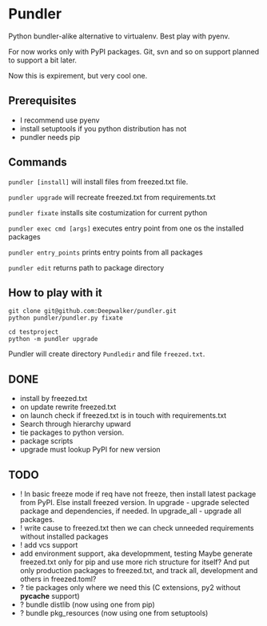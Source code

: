 Pundler
=======

Python bundler-alike alternative to virtualenv. Best play with pyenv.

For now works only with PyPI packages.
Git, svn and so on support planned to support a bit later.

Now this is expirement, but very cool one.

Prerequisites
-------------

- I recommend use pyenv
- install setuptools if you python distribution has not
- pundler needs pip


Commands
--------

`pundler [install]` will install files from freezed.txt file.

`pundler upgrade` will recreate freezed.txt from requirements.txt

`pundler fixate` installs site costumization for current python

`pundler exec cmd [args]` executes entry point from one os the installed packages

`pundler entry_points` prints entry points from all packages

`pundler edit` returns path to package directory


How to play with it
-------------------

    git clone git@github.com:Deepwalker/pundler.git
    python pundler/pundler.py fixate

    cd testproject
    python -m pundler upgrade

Pundler will create directory `Pundledir` and file `freezed.txt`.


DONE
----
- install by freezed.txt
- on update rewrite freezed.txt
- on launch check if freezed.txt is in touch with requirements.txt
- Search through hierarchy upward
- tie packages to python version.
- package scripts
- upgrade must lookup PyPI for new version


TODO
----
- ! In basic freeze mode if req have not freeze, then install latest package from PyPI. Else install freezed version.
    In upgrade - upgrade selected package and dependencies, if needed.
    In upgrade_all - upgrade all packages.
- ! write cause to freezed.txt then we can check unneeded requirements without installed packages
- ! add vcs support
- add environment support, aka developmment, testing
Maybe generate freezed.txt only for pip and use more rich structure for itself?
And put only production packages to freezed.txt, and track all, development and others in freezed.toml?
- ? tie packages only where we need this (C extensions, py2 without __pycache__ support)
- ? bundle distlib (now using one from pip)
- ? bundle pkg_resources (now using one from setuptools)